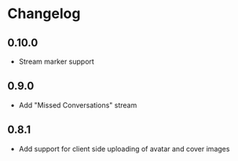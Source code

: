# Changelog

## 0.10.0

- Stream marker support

## 0.9.0

- Add "Missed Conversations" stream

## 0.8.1

- Add support for client side uploading of avatar and cover images
